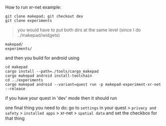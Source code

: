 How to run xr-net example:

```
git clone makepad; git checkout dev
git clone experiments
```

> you would have to put both dirs at the same level (since I do ../makepad/widgets)

```
makepad/
experiments/
```

and then you build for android using

```
cd makepad
cargo install --path=./tools/cargo_makepad
cargo makepad android install-toolchain
cd ../experiments
cargo makepad android --variant=quest run -p makepad-experiment-xr-net --release
```

if you have your quest in 'dev' mode then it should run

one final thing you need to do:
go to `settings` in your quest > `privacy and safety` > `installed apps` > xr-net > `spatial data`
and set the checkbox for that thing
